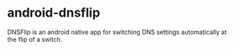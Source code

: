 # android-dnsflip
DNSFlip is an android native app for switching DNS settings automatically at the flip of a switch.
